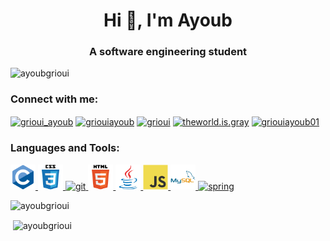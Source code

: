<h1 align="center">Hi 👋, I'm Ayoub</h1>
<h3 align="center">A software engineering student</h3>

<p align="left"> <img src="https://komarev.com/ghpvc/?username=ayoubgrioui&label=Profile%20views&color=0e75b6&style=flat" alt="ayoubgrioui" /> </p>

<h3 align="left">Connect with me:</h3>
<p align="left">
<a href="https://twitter.com/grioui_ayoub" target="blank"><img align="center" src="https://raw.githubusercontent.com/rahuldkjain/github-profile-readme-generator/master/src/images/icons/Social/twitter.svg" alt="grioui_ayoub" height="30" width="40" /></a>
<a href="https://linkedin.com/in/griouiayoub" target="blank"><img align="center" src="https://raw.githubusercontent.com/rahuldkjain/github-profile-readme-generator/master/src/images/icons/Social/linked-in-alt.svg" alt="griouiayoub" height="30" width="40" /></a>
<a href="https://fb.com/grioui" target="blank"><img align="center" src="https://raw.githubusercontent.com/rahuldkjain/github-profile-readme-generator/master/src/images/icons/Social/facebook.svg" alt="grioui" height="30" width="40" /></a>
<a href="https://instagram.com/theworld.is.gray" target="blank"><img align="center" src="https://raw.githubusercontent.com/rahuldkjain/github-profile-readme-generator/master/src/images/icons/Social/instagram.svg" alt="theworld.is.gray" height="30" width="40" /></a>
<a href="https://www.hackerrank.com/griouiayoub01" target="blank"><img align="center" src="https://raw.githubusercontent.com/rahuldkjain/github-profile-readme-generator/master/src/images/icons/Social/hackerrank.svg" alt="griouiayoub01" height="30" width="40" /></a>
</p>

<h3 align="left">Languages and Tools:</h3>
<p align="left"> <a href="https://www.cprogramming.com/" target="_blank"> <img src="https://raw.githubusercontent.com/devicons/devicon/master/icons/c/c-original.svg" alt="c" width="40" height="40"/> </a> <a href="https://www.w3schools.com/css/" target="_blank"> <img src="https://raw.githubusercontent.com/devicons/devicon/master/icons/css3/css3-original-wordmark.svg" alt="css3" width="40" height="40"/> </a> <a href="https://git-scm.com/" target="_blank"> <img src="https://www.vectorlogo.zone/logos/git-scm/git-scm-icon.svg" alt="git" width="40" height="40"/> </a> <a href="https://www.w3.org/html/" target="_blank"> <img src="https://raw.githubusercontent.com/devicons/devicon/master/icons/html5/html5-original-wordmark.svg" alt="html5" width="40" height="40"/> </a> <a href="https://www.java.com" target="_blank"> <img src="https://raw.githubusercontent.com/devicons/devicon/master/icons/java/java-original.svg" alt="java" width="40" height="40"/> </a> <a href="https://developer.mozilla.org/en-US/docs/Web/JavaScript" target="_blank"> <img src="https://raw.githubusercontent.com/devicons/devicon/master/icons/javascript/javascript-original.svg" alt="javascript" width="40" height="40"/> </a> <a href="https://www.mysql.com/" target="_blank"> <img src="https://raw.githubusercontent.com/devicons/devicon/master/icons/mysql/mysql-original-wordmark.svg" alt="mysql" width="40" height="40"/> </a> <a href="https://spring.io/" target="_blank"> <img src="https://www.vectorlogo.zone/logos/springio/springio-icon.svg" alt="spring" width="40" height="40"/> </a> </p>

<p><img align="left" src="https://github-readme-stats.vercel.app/api/top-langs?username=ayoubgrioui&show_icons=true&hide_border=true&theme=dracula&locale=en&layout=compact" alt="ayoubgrioui" /></p>
<br/>
<p>&nbsp;<img align="center" src="https://github-readme-stats.vercel.app/api?username=ayoubgrioui&count_private=true&show_icons=true&theme=dracula&hide_border=true&locale=en" alt="ayoubgrioui" /></p>
